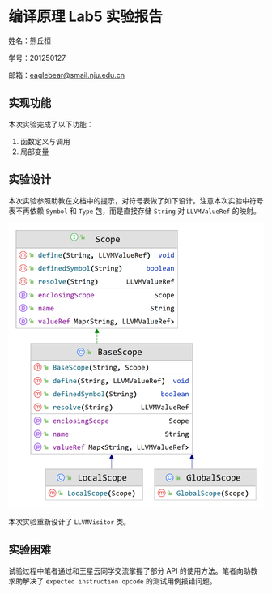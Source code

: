 # 编译原理 Lab5 实验报告

姓名：熊丘桓

学号：201250127

邮箱：<eaglebear@smail.nju.edu.cn>

## 实现功能

本次实验完成了以下功能：

1. 函数定义与调用
1. 局部变量

## 实验设计

本次实验参照助教在文档中的提示，对符号表做了如下设计。注意本次实验中符号表不再依赖 `Symbol` 和 `Type` 包，而是直接存储 `String` 对 `LLVMValueRef` 的映射。

![](201250172/Lab5-Scope-1672913283336-4.png)

本次实验重新设计了 `LLVMVisitor` 类。

## 实验困难

试验过程中笔者通过和王星云同学交流掌握了部分 API 的使用方法。笔者向助教求助解决了 `expected instruction opcode` 的测试用例报错问题。

